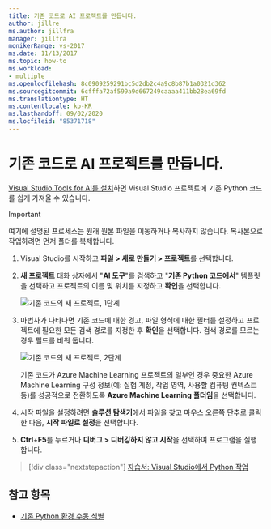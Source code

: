 ```yaml
---
title: 기존 코드로 AI 프로젝트를 만듭니다.
author: jillre
ms.author: jillfra
manager: jillfra
monikerRange: vs-2017
ms.date: 11/13/2017
ms.topic: how-to
ms.workload:
- multiple
ms.openlocfilehash: 8c0909259291bc5d2db2c4a9c8b87b1a0321d362
ms.sourcegitcommit: 6cfffa72af599a9d667249caaaa411bb28ea69fd
ms.translationtype: HT
ms.contentlocale: ko-KR
ms.lasthandoff: 09/02/2020
ms.locfileid: "85371718"
---
```

# <a name="create-an-ai-project-from-existing-code"></a>기존 코드로 AI 프로젝트를 만듭니다.

[Visual Studio Tools for AI를 설치](installation.md)하면 Visual Studio 프로젝트에 기존 Python 코드를 쉽게 가져올 수 있습니다.

> [!Important]
> 여기에 설명된 프로세스는 원래 원본 파일을 이동하거나 복사하지 않습니다. 복사본으로 작업하려면 먼저 폴더를 복제합니다.

1. Visual Studio를 시작하고 **파일 > 새로 만들기 > 프로젝트**를 선택합니다.

2. **새 프로젝트** 대화 상자에서 "**AI 도구**"를 검색하고 "**기존 Python 코드에서**" 템플릿을 선택하고 프로젝트의 이름 및 위치를 지정하고 **확인**을 선택합니다.

   ![기존 코드의 새 프로젝트, 1단계](media/create-project-existing/new-ai-project.png)

3. 마법사가 나타나면 기존 코드에 대한 경고, 파일 형식에 대한 필터를 설정하고 프로젝트에 필요한 모든 검색 경로를 지정한 후 **확인**을 선택합니다. 검색 경로를 모르는 경우 필드를 비워 둡니다.

   ![기존 코드의 새 프로젝트, 2단계](media/create-project-existing/azurebatch-newproject.png)

   기존 코드가 Azure Machine Learning 프로젝트의 일부인 경우 중요한 Azure Machine Learning 구성 정보(예: 실험 계정, 작업 영역, 사용할 컴퓨팅 컨텍스트 등)를 성공적으로 전환하도록 **Azure Machine Learning 폴더임**을 선택합니다.

4. 시작 파일을 설정하려면 **솔루션 탐색기**에서 파일을 찾고 마우스 오른쪽 단추로 클릭한 다음, **시작 파일로 설정**을 선택합니다.

5. **Ctrl**+**F5**를 누르거나 **디버그 > 디버깅하지 않고 시작**을 선택하여 프로그램을 실행합니다.

> [!div class="nextstepaction"]
> [자습서: Visual Studio에서 Python 작업](../python/tutorial-working-with-python-in-visual-studio-step-00-installation.md)

## <a name="see-also"></a>참고 항목

- [기존 Python 환경 수동 식별](../python/managing-python-environments-in-visual-studio.md#manually-identify-an-existing-environment)
